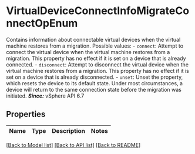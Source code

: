 # VirtualDeviceConnectInfoMigrateConnectOpEnum

Contains information about connectable virtual devices when the virtual machine restores from a migration.  Possible values: - `connect`: Attempt to connect the virtual device when the virtual machine   restores from a migration.      This property has no effect if it   is set on a device that is already connected. - `disconnect`: Attempt to disconnect the virtual device when the virtual machine   restores from a migration.      This property has no effect if it   is set on a device that is already disconnected. - `unset`: Unset the property, which resets the device to its default state.      Under most circumstances, a device will return to the same   connection state before the migration was initiated.  ***Since:*** vSphere API 6.7 

## Properties
Name | Type | Description | Notes
------------ | ------------- | ------------- | -------------

[[Back to Model list]](../README.md#documentation-for-models) [[Back to API list]](../README.md#documentation-for-api-endpoints) [[Back to README]](../README.md)



